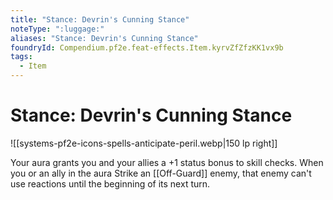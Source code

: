 ```yaml
---
title: "Stance: Devrin's Cunning Stance"
noteType: ":luggage:"
aliases: "Stance: Devrin's Cunning Stance"
foundryId: Compendium.pf2e.feat-effects.Item.kyrvZfZfzKK1vx9b
tags:
  - Item
---
```


# Stance: Devrin's Cunning Stance
![[systems-pf2e-icons-spells-anticipate-peril.webp|150 lp right]]

Your aura grants you and your allies a +1 status bonus to skill checks. When you or an ally in the aura Strike an [[Off-Guard]] enemy, that enemy can't use reactions until the beginning of its next turn.
